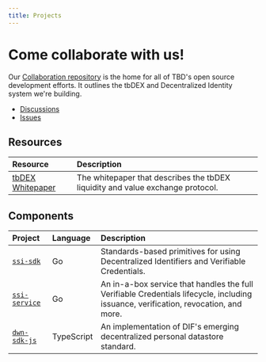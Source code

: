 ```yaml
---
title: Projects
---
```


# Come collaborate with us!

Our [Collaboration repository](https://github.com/TBD54566975/collaboration) is the home for 
all of TBD's open source development efforts. It outlines the tbDEX and Decentralized Identity
system we're building.

* [Discussions](https://github.com/TBD54566975/collaboration/discussions)
* [Issues](https://github.com/TBD54566975/collaboration/issues)

## Resources

<div table-styles="nowrap-first-col"></div>

| Resource   | Description |
| :--------- | :---------- |
| [tbDEX Whitepaper](https://github.com/TBD54566975/tbdex-whitepaper)  | The whitepaper that describes the tbDEX liquidity and value exchange protocol.

## Components

<div table-styles="nowrap-first-col"></div>

| Project | Language   | Description |
| :-------- | :---------- | :------------ |
| [`ssi-sdk`](https://github.com/TBD54566975/ssi-sdk)          | Go         | Standards-based primitives for using Decentralized Identifiers and Verifiable Credentials.
| [`ssi-service`](https://github.com/TBD54566975/ssi-service)  | Go         | An in-a-box service that handles the full Verifiable Credentials lifecycle, including issuance, verification, revocation, and more.
| [`dwn-sdk-js`](https://github.com/TBD54566975/dwn-sdk-js)    | TypeScript | An implementation of DIF's emerging decentralized personal datastore standard.


